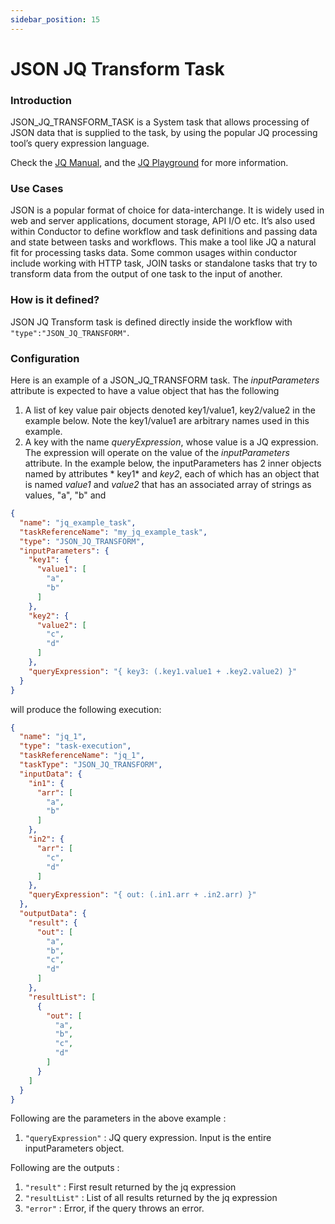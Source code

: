 ```yaml
---
sidebar_position: 15
---
```


# JSON JQ Transform Task

### Introduction

JSON_JQ_TRANSFORM_TASK is a System task that allows processing of JSON data that is supplied to the task, by using the
popular JQ processing tool’s query expression language.

Check the [JQ Manual](https://stedolan.github.io/jq/manual/v1.5/), and the
[JQ Playground](https://jqplay.org/) for more information.

### Use Cases

JSON is a popular format of choice for data-interchange. It is widely used in web and server applications, document
storage, API I/O etc. It’s also used within Conductor to define workflow and task definitions and passing data and state
between tasks and workflows. This make a tool like JQ a natural fit for processing tasks data. Some common usages within
conductor include working with HTTP task, JOIN tasks or standalone tasks that try to transform data from the output of
one task to the input of another.

### How is it defined?

JSON JQ Transform task is defined directly inside the workflow with
`"type":"JSON_JQ_TRANSFORM"`.

### Configuration

Here is an example of a JSON_JQ_TRANSFORM task. The *inputParameters* attribute is expected to have a value object that
has the following

1. A list of key value pair objects denoted key1/value1, key2/value2 in the example below. Note the key1/value1 are
   arbitrary names used in this example.
2. A key with the name *queryExpression*, whose value is a JQ expression. The expression will operate on the value of
   the *inputParameters* attribute. In the example below, the inputParameters has 2 inner objects named by attributes *
   key1* and *key2*, each of which has an object that is named *value1* and *value2* that has an associated array of
   strings as values, "a", "b" and

```json
{
  "name": "jq_example_task",
  "taskReferenceName": "my_jq_example_task",
  "type": "JSON_JQ_TRANSFORM",
  "inputParameters": {
    "key1": {
      "value1": [
        "a",
        "b"
      ]
    },
    "key2": {
      "value2": [
        "c",
        "d"
      ]
    },
    "queryExpression": "{ key3: (.key1.value1 + .key2.value2) }"
  }
}
```

will produce the following execution:

```json
{
  "name": "jq_1",
  "type": "task-execution",
  "taskReferenceName": "jq_1",
  "taskType": "JSON_JQ_TRANSFORM",
  "inputData": {
    "in1": {
      "arr": [
        "a",
        "b"
      ]
    },
    "in2": {
      "arr": [
        "c",
        "d"
      ]
    },
    "queryExpression": "{ out: (.in1.arr + .in2.arr) }"
  },
  "outputData": {
    "result": {
      "out": [
        "a",
        "b",
        "c",
        "d"
      ]
    },
    "resultList": [
      {
        "out": [
          "a",
          "b",
          "c",
          "d"
        ]
      }
    ]
  }
}
```

Following are the parameters in the above example :

1. `"queryExpression"` : JQ query expression. Input is the entire inputParameters object.

Following are the outputs :

1. `"result"` : First result returned by the jq expression
2. `"resultList"` : List of all results returned by the jq expression
3. `"error"` : Error, if the query throws an error.

